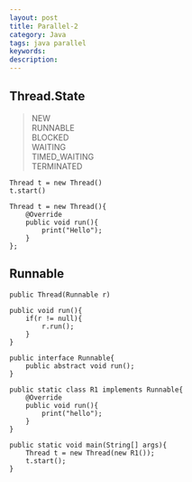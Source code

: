 ```yaml
---
layout: post
title: Parallel-2
category: Java
tags: java parallel
keywords:
description:
---
```


## Thread.State  

> NEW  
> RUNNABLE  
> BLOCKED  
> WAITING  
> TIMED_WAITING  
> TERMINATED  

```
Thread t = new Thread()  
t.start()  
```  

```
Thread t = new Thread(){  
    @Override  
    public void run(){  
        print("Hello");  
    }  
};  
```  

## Runnable  

```
public Thread(Runnable r)  

public void run(){
    if(r != null){
        r.run();
    }
}

public interface Runnable{  
    public abstract void run();  
}  
```  

```
public static class R1 implements Runnable{
    @Override
    public void run(){
        print("hello");
    }
}

public static void main(String[] args){
    Thread t = new Thread(new R1());
    t.start();
}
```  





